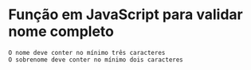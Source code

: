 # Função em JavaScript para validar nome completo
```
O nome deve conter no mínimo três caracteres
O sobrenome deve conter no mínimo dois caracteres
```
